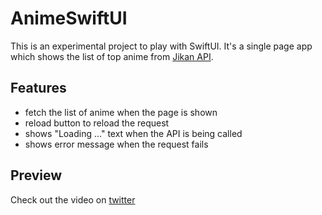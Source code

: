 # AnimeSwiftUI

This is an experimental project to play with SwiftUI. It's a single page app which shows the list of top anime from [Jikan API](https://jikan.docs.apiary.io/#reference/0/top/top-request-example+schema?console=1).

## Features

- fetch the list of anime when the page is shown
- reload button to reload the request
- shows "Loading ..." text when the API is being called
- shows error message when the request fails

## Preview

Check out the video on [twitter](https://twitter.com/2co_p/status/1138224493736943617?s=12)
